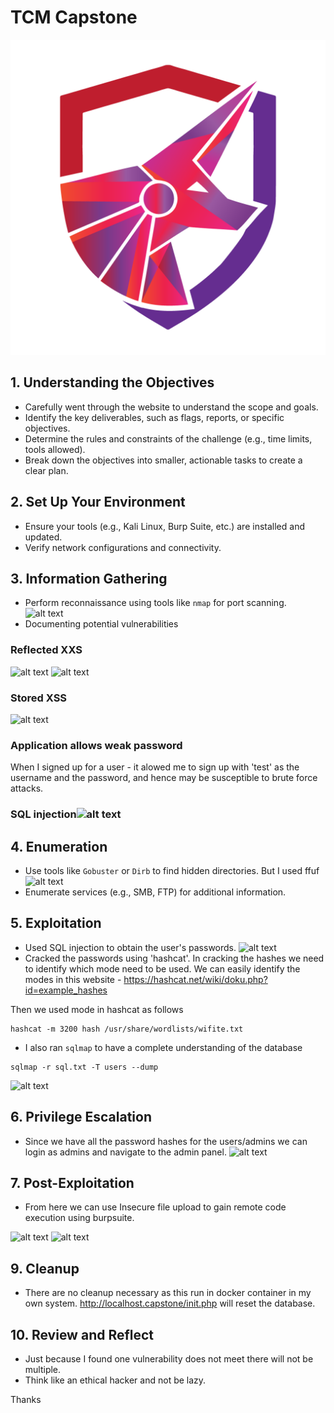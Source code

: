# TCM Capstone
![alt text](logo.png)
## 1. Understanding the Objectives  
- Carefully went through the website to understand the scope and goals.
- Identify the key deliverables, such as flags, reports, or specific objectives.
- Determine the rules and constraints of the challenge (e.g., time limits, tools allowed).
- Break down the objectives into smaller, actionable tasks to create a clear plan.

## 2. Set Up Your Environment  
- Ensure your tools (e.g., Kali Linux, Burp Suite, etc.) are installed and updated.
- Verify network configurations and connectivity.

## 3. Information Gathering  
- Perform reconnaissance using tools like `nmap` for port scanning.
![alt text](Screenshot_2025-04-28_13-29-35.png)
- Documenting potential vulnerabilities
### Reflected XXS 
![alt text](Screenshot_2025-04-28_13-28-34.png)
![alt text](Screenshot_2025-04-28_13-33-29.png)

### Stored XSS
![alt text](Screenshot_2025-04-28_13-37-46.png)

### Application allows weak password
When I signed up for a user - it alowed me to sign up with 'test' as the username and the password, and hence may be susceptible to brute force attacks.

### SQL injection![alt text](Screenshot_2025-04-28_13-59-04.png)


## 4. Enumeration  
- Use tools like `Gobuster` or `Dirb` to find hidden directories. But I used ffuf
![alt text](Screenshot_2025-04-28_13-49-03.png)
- Enumerate services (e.g., SMB, FTP) for additional information.

## 5. Exploitation  
- Used SQL injection to obtain the user's passwords.
![alt text](Screenshot_2025-04-28_14-46-41.png)
- Cracked the passwords using 'hashcat'.
In cracking the hashes we need to identify which mode need to be used. We can easily identify the modes in this website - https://hashcat.net/wiki/doku.php?id=example_hashes

Then we used mode in hashcat as follows
```
hashcat -m 3200 hash /usr/share/wordlists/wifite.txt
```
- I also ran `sqlmap` to have a complete understanding of the database
```
sqlmap -r sql.txt -T users --dump

```
![alt text](Screenshot_2025-04-28_15-24-37.png)

## 6. Privilege Escalation  
- Since we have all the password hashes for the users/admins we can login as admins and navigate to the admin panel.
![alt text](Screenshot_2025-04-28_15-32-45.png)

## 7. Post-Exploitation  
- From here we can use Insecure file upload to gain remote code execution using burpsuite.

![alt text](Screenshot_2025-04-28_15-46-14.png)
![alt text](Screenshot_2025-04-28_15-47-03.png)



## 9. Cleanup  
- There are no cleanup necessary as this run in docker container in my own system. http://localhost.capstone/init.php will reset the database.

## 10. Review and Reflect  
- Just because I found one vulnerability does not meet there will not be multiple.
- Think like an ethical hacker and not be lazy.

Thanks
